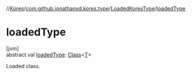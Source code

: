 //[Kores](../../../index.md)/[com.github.jonathanxd.kores.type](../index.md)/[LoadedKoresType](index.md)/[loadedType](loaded-type.md)

# loadedType

[jvm]\
abstract val [loadedType](loaded-type.md): [Class](https://docs.oracle.com/javase/8/docs/api/java/lang/Class.html)<[T](index.md)>

Loaded class.
